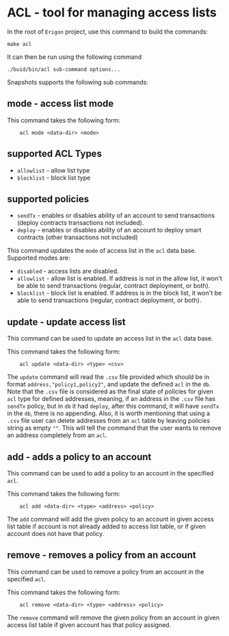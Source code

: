# ACL - tool for managing access lists

In the root of `Erigon` project, use this command to build the commands:

```shell
make acl
```

It can then be run using the following command

```shell
./buid/bin/acl sub-command options...
```

Snapshots supports the following sub commands:

## mode - access list mode

This command takes the following form: 

```shell
    acl mode <data-dir> <mode>
```

## supported ACL Types
- `allowlist` - allow list type
- `blocklist` - block list type

## supported policies
- `sendTx` - enables or disables ability of an account to send transactions (deploy contracts transactions not included).
- `deploy` - enables or disables ability of an account to deploy smart contracts (other transactions not included)

This command updates the `mode` of access list in the `acl` data base. Supported modes are:
- `disabled` - access lists are disabled.
- `allowlist` - allow list is enabled. If address is not in the allow list, it won't be able to send transactions (regular, contract deployment, or both).
- `blocklist` - block list is enabled. If address is in the block list, it won't be able to send transactions (regular, contract deployment, or both).

## update - update access list

This command can be used to update an access list in the `acl` data base.

This command takes the following form: 

```shell
    acl update <data-dir> <type> <csv>
```
The `update` command will read the `.csv` file provided which should be in format `address,"policy1,policy2"`, and update the defined `acl` in the `db`. Note that the `.csv` file is considered as the final state of policies for given `acl` type for defined addresses, meaning, if an address in the `.csv` file has `sendTx` policy, but in `db` it had `deploy`, after this command, it will have `sendTx` in the `db`, there is no appending. Also, it is worth mentioning that using a `.csv` file user can delete addresses from an `acl` table by leaving policies string as empty `""`. This will tell the command that the user wants to remove an address completely from an `acl`.

## add - adds a policy to an account

This command can be used to add a policy to an account in the specified `acl`.

This command takes the following form: 

```shell
    acl add <data-dir> <type> <address> <policy>
```

The `add` command will add the given policy to an account in given access list table if account is not already added to access list table, or if given account does not have that policy.

## remove - removes a policy from an account

This command can be used to remove a policy from an account in the specified `acl`.

This command takes the following form: 

```shell
    acl remove <data-dir> <type> <address> <policy>
```
The `remove` command will remove the given policy from an account in given access list table if given account has that policy assigned.


